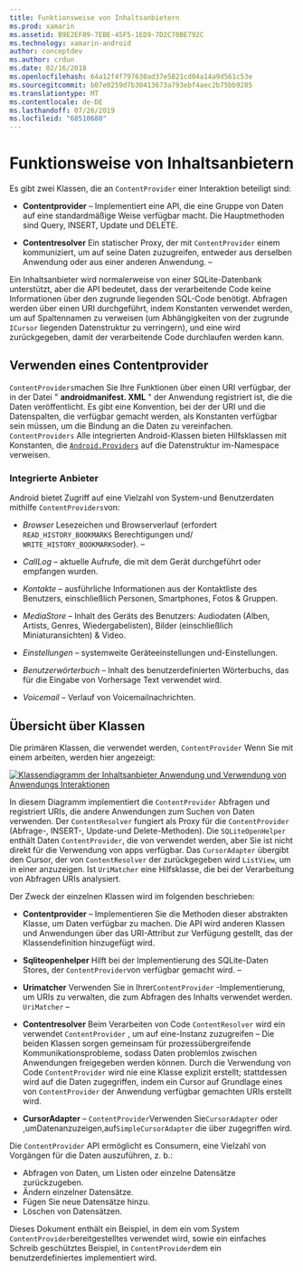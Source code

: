 ```yaml
---
title: Funktionsweise von Inhaltsanbietern
ms.prod: xamarin
ms.assetid: B9E2EF89-7EBE-45F5-1ED9-7D2C70BE792C
ms.technology: xamarin-android
author: conceptdev
ms.author: crdun
ms.date: 02/16/2018
ms.openlocfilehash: 64a12f4f797630ad37e5821cd04a14a9d561c53e
ms.sourcegitcommit: b07e0259d7b30413673a793ebf4aec2b75bb9285
ms.translationtype: MT
ms.contentlocale: de-DE
ms.lasthandoff: 07/26/2019
ms.locfileid: "68510680"
---
```

# <a name="how-content-providers-work"></a>Funktionsweise von Inhaltsanbietern

Es gibt zwei Klassen, die an `ContentProvider` einer Interaktion beteiligt sind:

- **Contentprovider** &ndash; Implementiert eine API, die eine Gruppe von Daten auf eine standardmäßige Weise verfügbar macht. Die Hauptmethoden sind Query, INSERT, Update und DELETE.

- **Contentresolver** Ein statischer Proxy, der mit `ContentProvider` einem kommuniziert, um auf seine Daten zuzugreifen, entweder aus derselben Anwendung oder aus einer anderen Anwendung. &ndash;

Ein Inhaltsanbieter wird normalerweise von einer SQLite-Datenbank unterstützt, aber die API bedeutet, dass der verarbeitende Code keine Informationen über den zugrunde liegenden SQL-Code benötigt. Abfragen werden über einen URI durchgeführt, indem Konstanten verwendet werden, um auf Spaltennamen zu verweisen (um Abhängigkeiten von der zugrunde `ICursor` liegenden Datenstruktur zu verringern), und eine wird zurückgegeben, damit der verarbeitende Code durchlaufen werden kann.


## <a name="consuming-a-contentprovider"></a>Verwenden eines Contentprovider

`ContentProviders`machen Sie Ihre Funktionen über einen URI verfügbar, der in der Datei " **androidmanifest. XML** " der Anwendung registriert ist, die die Daten veröffentlicht. Es gibt eine Konvention, bei der der URI und die Datenspalten, die verfügbar gemacht werden, als Konstanten verfügbar sein müssen, um die Bindung an die Daten zu vereinfachen. `ContentProviders` Alle integrierten Android-Klassen bieten Hilfsklassen mit Konstanten, die [`Android.Providers`](xref:Android.Provider) auf die Datenstruktur im-Namespace verweisen.



### <a name="built-in-providers"></a>Integrierte Anbieter

Android bietet Zugriff auf eine Vielzahl von System-und Benutzerdaten mithilfe `ContentProviders`von:

- *Browser* Lesezeichen und Browserverlauf (erfordert `READ_HISTORY_BOOKMARKS` Berechtigungen und/ `WRITE_HISTORY_BOOKMARKS`oder). &ndash;

- *CallLog* &ndash; aktuelle Aufrufe, die mit dem Gerät durchgeführt oder empfangen wurden.

- *Kontakte* &ndash; ausführliche Informationen aus der Kontaktliste des Benutzers, einschließlich Personen, Smartphones, Fotos & Gruppen.

- *MediaStore* &ndash; Inhalt des Geräts des Benutzers: Audiodaten (Alben, Artists, Genres, Wiedergabelisten), Bilder (einschließlich Miniaturansichten) & Video.

- *Einstellungen* &ndash; systemweite Geräteeinstellungen und-Einstellungen.

- *Benutzerwörterbuch* &ndash; Inhalt des benutzerdefinierten Wörterbuchs, das für die Eingabe von Vorhersage Text verwendet wird.

- *Voicemail* &ndash; Verlauf von Voicemailnachrichten.



## <a name="classes-overview"></a>Übersicht über Klassen

Die primären Klassen, die verwendet werden, `ContentProvider` Wenn Sie mit einem arbeiten, werden hier angezeigt:

[![Klassendiagramm der Inhaltsanbieter Anwendung und Verwendung von Anwendungs Interaktionen](how-it-works-images/classdiagram1.png)](how-it-works-images/classdiagram1.png#lightbox)

In diesem Diagramm implementiert die `ContentProvider` Abfragen und registriert URIs, die andere Anwendungen zum Suchen von Daten verwenden. Der `ContentResolver` fungiert als Proxy für die `ContentProvider` (Abfrage-, INSERT-, Update-und Delete-Methoden). Die `SQLiteOpenHelper` enthält Daten `ContentProvider`, die von verwendet werden, aber Sie ist nicht direkt für die Verwendung von apps verfügbar.
Das `CursorAdapter` übergibt den Cursor, der von `ContentResolver` der zurückgegeben wird `ListView`, um in einer anzuzeigen. Ist `UriMatcher` eine Hilfsklasse, die bei der Verarbeitung von Abfragen URIs analysiert.

Der Zweck der einzelnen Klassen wird im folgenden beschrieben:

- **Contentprovider** &ndash; Implementieren Sie die Methoden dieser abstrakten Klasse, um Daten verfügbar zu machen. Die API wird anderen Klassen und Anwendungen über das URI-Attribut zur Verfügung gestellt, das der Klassendefinition hinzugefügt wird.

- **Sqliteopenhelper** Hilft bei der Implementierung des SQLite-Daten Stores, der `ContentProvider`von verfügbar gemacht wird. &ndash;

- **Urimatcher** Verwenden Sie in Ihrer`ContentProvider` -Implementierung, um URIs zu verwalten, die zum Abfragen des Inhalts verwendet werden. `UriMatcher` &ndash;

- **Contentresolver** Beim Verarbeiten von Code `ContentResolver` wird ein verwendet `ContentProvider` , um auf eine-Instanz zuzugreifen &ndash; Die beiden Klassen sorgen gemeinsam für prozessübergreifende Kommunikationsprobleme, sodass Daten problemlos zwischen Anwendungen freigegeben werden können. Durch die Verwendung von Code `ContentProvider` wird nie eine Klasse explizit erstellt; stattdessen wird auf die Daten zugegriffen, indem ein Cursor auf Grundlage eines von `ContentProvider` der Anwendung verfügbar gemachten URIs erstellt wird.

- **CursorAdapter** &ndash; `ContentProvider`Verwenden Sie`CursorAdapter` oder ,umDatenanzuzeigen,auf`SimpleCursorAdapter` die über zugegriffen wird.

Die `ContentProvider` API ermöglicht es Consumern, eine Vielzahl von Vorgängen für die Daten auszuführen, z. b.:

-  Abfragen von Daten, um Listen oder einzelne Datensätze zurückzugeben.
-  Ändern einzelner Datensätze.
-  Fügen Sie neue Datensätze hinzu.
-  Löschen von Datensätzen.

Dieses Dokument enthält ein Beispiel, in dem ein vom System `ContentProvider`bereitgestelltes verwendet wird, sowie ein einfaches Schreib geschütztes Beispiel, in `ContentProvider`dem ein benutzerdefiniertes implementiert wird.

